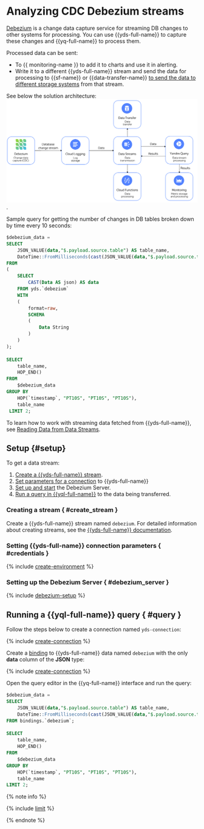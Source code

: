 # Analyzing CDC Debezium streams

[Debezium](https://debezium.io) is a change data capture service for streaming DB changes to other systems for processing. You can use {{yds-full-name}} to capture these changes and {{yq-full-name}} to process them.

Processed data can be sent:
- To {{ monitoring-name }} to add it to charts and use it in alerting.
- Write it to a different {{yds-full-name}} stream and send the data for processing to {{sf-name}} or {{data-transfer-name}} [to send the data to different storage systems](../../data-streams/tutorials/data-ingestion.md) from that stream.

See below the solution architecture:
![debezium-architecture](../_assets/debezium-architecture.png).

Sample query for getting the number of changes in DB tables broken down by time every 10 seconds:

```sql
$debezium_data =
SELECT
    JSON_VALUE(data,"$.payload.source.table") AS table_name,
    DateTime::FromMilliseconds(cast(JSON_VALUE(data,"$.payload.source.ts_ms") AS uint64)) AS `timestamp`
FROM
(
    SELECT
        CAST(Data AS json) AS data
    FROM yds.`debezium`
    WITH
    (
        format=raw,
        SCHEMA
        (
            Data String
        )
    )
);

SELECT
    table_name,
    HOP_END()
FROM
    $debezium_data
GROUP BY
    HOP(`timestamp`, "PT10S", "PT10S", "PT10S"),
    table_name
 LIMIT 2;
```

To learn how to work with streaming data fetched from {{yds-full-name}}, see [Reading Data from Data Streams](../sources-and-sinks/data-streams.md).

## Setup {#setup}
To get a data stream:
1. [Create a {{yds-full-name}} stream](#create_stream).
1. [Set parameters for a connection](#credentials) to {{yds-full-name}}
1. [Set up and start](#debezium_server) the Debezium Server.
1. [Run a query in {{yql-full-name}}](#query) to the data being transferred.

### Creating a stream { #create_stream }

Create a {{yds-full-name}} stream named `debezium`. For detailed information about creating streams, see the [{{yds-full-name}} documentation](../../data-streams/operations/manage-streams.md).

### Setting {{yds-full-name}} connection parameters { #credentials }

{% include [create-environment](../../_includes/data-streams/create-environment.md) %}

### Setting up the Debezium Server { #debezium_server }

{% include [debezium-setup](../../_includes/data-streams/debezium-setup.md) %}

## Running a {{yql-full-name}} query { #query }

Follow the steps below to create a connection named `yds-connection`:

{% include [create-connection](../_includes/create-connection.md) %}

Create a [binding](../concepts/glossary.md#binding) to {{yds-full-name}} data named `debezium` with the only **data** column of the **JSON** type:

{% include [create-connection](../_includes/create-binding.md) %}


Open the query editor in the {{yq-full-name}} interface and run the query:

```sql
$debezium_data =
SELECT
    JSON_VALUE(data,"$.payload.source.table") AS table_name,
    DateTime::FromMilliseconds(cast(JSON_VALUE(data,"$.payload.source.ts_ms") AS Uint64)) AS `timestamp`
FROM bindings.`debezium`;

SELECT
    table_name,
    HOP_END()
FROM
    $debezium_data
GROUP BY
    HOP(`timestamp`, "PT10S", "PT10S", "PT10S"),
    table_name
LIMIT 2;
```

{% note info %}

{% include [limit](../_includes/select-limit.md) %}

{% endnote %}